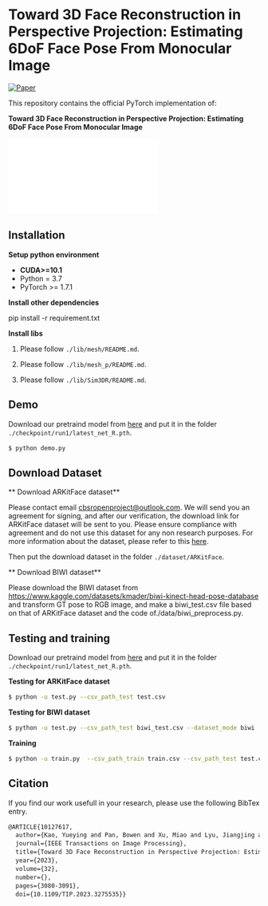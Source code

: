 # Toward 3D Face Reconstruction in Perspective Projection: Estimating 6DoF Face Pose From Monocular Image
   
[![Paper](https://img.shields.io/badge/arXiv-Paper-b31b1b.svg)](https://arxiv.org/pdf/2205.04126v2.pdf)

This repository contains the official PyTorch implementation of:

**Toward 3D Face Reconstruction in Perspective Projection: Estimating 6DoF Face Pose From Monocular Image**   

![](assets/perspnet.pdf) 

## Installation
  
 **Setup python environment**
 
   * **CUDA>=10.1** 
   * Python = 3.7
   * PyTorch >= 1.7.1 
 
 **Install other dependencies**
 
   pip install -r requirement.txt

**Install libs**

  1. Please follow  `./lib/mesh/README.md`.
  
  2. Please follow `./lib/mesh_p/README.md`.
  
  3. Please follow `./lib/Sim3DR/README.md`.

## Demo

   Download our pretraind model from [here](https://drive.google.com/file/d/1K9rAmQ7Hduz1on9SWnyLHf_ZxfLwlTOy/view?usp=drive_link) and put it in the folder `./checkpoint/run1/latest_net_R.pth`. 

```sh
$ python demo.py
```
  
## Download Dataset

** Download ARKitFace dataset**

   Please contact email cbsropenproject@outlook.com. We will send you an agreement for signing, and after our verification, the download link for ARKitFace dataset will be sent to you. Please ensure compliance with agreement and do not use this dataset for any non research purposes. For more information about the dataset, please refer to this [here](https://github.com/o0Helloworld0o-ustc/ECCV2022_WCPA_track2).
   
   Then put the download dataset in the folder `./dataset/ARKitFace`. 

** Download BIWI dataset**
   
  Please download the BIWI dataset from https://www.kaggle.com/datasets/kmader/biwi-kinect-head-pose-database and transform GT pose to RGB image, and make a biwi_test.csv file based on that of ARKitFace dataset and the code of./data/biwi_preprocess.py.  


## Testing and training

   Download our pretraind model from [here](https://drive.google.com/file/d/1K9rAmQ7Hduz1on9SWnyLHf_ZxfLwlTOy/view?usp=drive_link) and put it in the folder `./checkpoint/run1/latest_net_R.pth`. 
    
**Testing for ARKitFace dataset**  

```sh
$ python -u test.py --csv_path_test test.csv
```


**Testing for BIWI dataset**

```sh
$ python -u test.py --csv_path_test biwi_test.csv --dataset_mode biwi 
```


**Training**  

```sh
$ python -u train.py  --csv_path_train train.csv --csv_path_test test.csv
```

## Citation

If you find our work usefull in your research, please use the following BibTex entry.

```latex
@ARTICLE{10127617,
  author={Kao, Yueying and Pan, Bowen and Xu, Miao and Lyu, Jiangjing and Zhu, Xiangyu and Chang, Yuanzhang and Li, Xiaobo and Lei, Zhen},
  journal={IEEE Transactions on Image Processing}, 
  title={Toward 3D Face Reconstruction in Perspective Projection: Estimating 6DoF Face Pose From Monocular Image}, 
  year={2023},
  volume={32},
  number={},
  pages={3080-3091},
  doi={10.1109/TIP.2023.3275535}}
```
 


 
 
  
